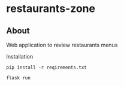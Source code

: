 # restaurants-zone

## About
Web application to review restaurants menus

Installation
```
pip install -r reqirements.txt
```

```
flask run
```
